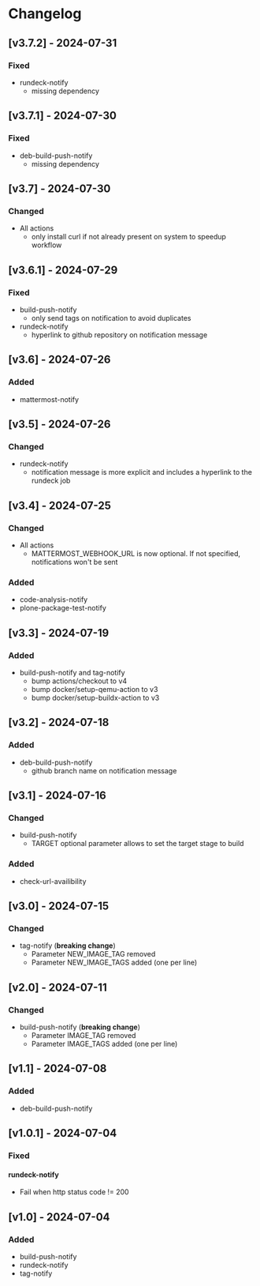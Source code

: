 # Changelog

## [v3.7.2] - 2024-07-31
### Fixed
- rundeck-notify
  - missing dependency

## [v3.7.1] - 2024-07-30
### Fixed
- deb-build-push-notify
  - missing dependency

## [v3.7] - 2024-07-30
### Changed
- All actions
  - only install curl if not already present on system to speedup workflow

## [v3.6.1] - 2024-07-29
### Fixed
- build-push-notify
  - only send tags on notification to avoid duplicates
- rundeck-notify
  - hyperlink to github repository on notification message

## [v3.6] - 2024-07-26
### Added
- mattermost-notify

## [v3.5] - 2024-07-26
### Changed
  - rundeck-notify
    - notification message is more explicit and includes a hyperlink to the rundeck job

## [v3.4] - 2024-07-25
### Changed
- All actions
  - MATTERMOST_WEBHOOK_URL is now optional. If not specified, notifications won't be sent
### Added
- code-analysis-notify
- plone-package-test-notify

## [v3.3] - 2024-07-19
### Added
- build-push-notify and tag-notify
  - bump actions/checkout to v4
  - bump docker/setup-qemu-action to v3
  - bump docker/setup-buildx-action to v3

## [v3.2] - 2024-07-18
### Added
- deb-build-push-notify
  - github branch name on notification message

## [v3.1] - 2024-07-16
### Changed
- build-push-notify
  - TARGET optional parameter allows to set the target stage to build
### Added
- check-url-availibility

## [v3.0] - 2024-07-15
### Changed
- tag-notify (**breaking change**)
  - Parameter NEW_IMAGE_TAG removed
  - Parameter NEW_IMAGE_TAGS added (one per line)

## [v2.0] - 2024-07-11
### Changed
- build-push-notify (**breaking change**)
  - Parameter IMAGE_TAG removed
  - Parameter IMAGE_TAGS added (one per line)

## [v1.1] - 2024-07-08
### Added
- deb-build-push-notify

## [v1.0.1] - 2024-07-04
### Fixed
#### rundeck-notify
- Fail when http status code != 200

## [v1.0] - 2024-07-04
### Added
- build-push-notify
- rundeck-notify
- tag-notify